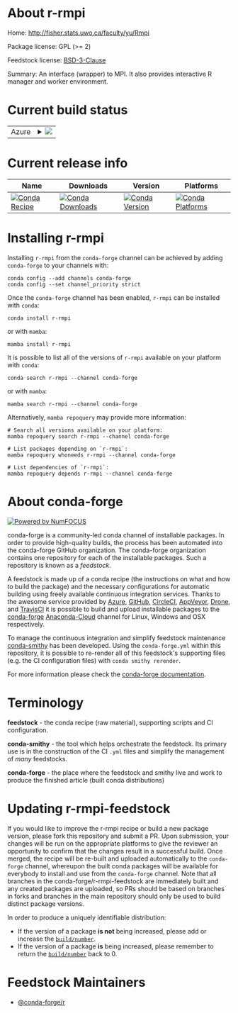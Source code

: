 About r-rmpi
============

Home: http://fisher.stats.uwo.ca/faculty/yu/Rmpi

Package license: GPL (>= 2)

Feedstock license: [BSD-3-Clause](https://github.com/conda-forge/r-rmpi-feedstock/blob/main/LICENSE.txt)

Summary: An interface (wrapper) to MPI. It also  provides interactive R manager and worker environment.

Current build status
====================


<table>
    
  <tr>
    <td>Azure</td>
    <td>
      <details>
        <summary>
          <a href="https://dev.azure.com/conda-forge/feedstock-builds/_build/latest?definitionId=2377&branchName=main">
            <img src="https://dev.azure.com/conda-forge/feedstock-builds/_apis/build/status/r-rmpi-feedstock?branchName=main">
          </a>
        </summary>
        <table>
          <thead><tr><th>Variant</th><th>Status</th></tr></thead>
          <tbody><tr>
              <td>linux_64_r_base4.1</td>
              <td>
                <a href="https://dev.azure.com/conda-forge/feedstock-builds/_build/latest?definitionId=2377&branchName=main">
                  <img src="https://dev.azure.com/conda-forge/feedstock-builds/_apis/build/status/r-rmpi-feedstock?branchName=main&jobName=linux&configuration=linux_64_r_base4.1" alt="variant">
                </a>
              </td>
            </tr><tr>
              <td>linux_64_r_base4.2</td>
              <td>
                <a href="https://dev.azure.com/conda-forge/feedstock-builds/_build/latest?definitionId=2377&branchName=main">
                  <img src="https://dev.azure.com/conda-forge/feedstock-builds/_apis/build/status/r-rmpi-feedstock?branchName=main&jobName=linux&configuration=linux_64_r_base4.2" alt="variant">
                </a>
              </td>
            </tr><tr>
              <td>osx_64_r_base4.1</td>
              <td>
                <a href="https://dev.azure.com/conda-forge/feedstock-builds/_build/latest?definitionId=2377&branchName=main">
                  <img src="https://dev.azure.com/conda-forge/feedstock-builds/_apis/build/status/r-rmpi-feedstock?branchName=main&jobName=osx&configuration=osx_64_r_base4.1" alt="variant">
                </a>
              </td>
            </tr><tr>
              <td>osx_64_r_base4.2</td>
              <td>
                <a href="https://dev.azure.com/conda-forge/feedstock-builds/_build/latest?definitionId=2377&branchName=main">
                  <img src="https://dev.azure.com/conda-forge/feedstock-builds/_apis/build/status/r-rmpi-feedstock?branchName=main&jobName=osx&configuration=osx_64_r_base4.2" alt="variant">
                </a>
              </td>
            </tr>
          </tbody>
        </table>
      </details>
    </td>
  </tr>
</table>

Current release info
====================

| Name | Downloads | Version | Platforms |
| --- | --- | --- | --- |
| [![Conda Recipe](https://img.shields.io/badge/recipe-r--rmpi-green.svg)](https://anaconda.org/conda-forge/r-rmpi) | [![Conda Downloads](https://img.shields.io/conda/dn/conda-forge/r-rmpi.svg)](https://anaconda.org/conda-forge/r-rmpi) | [![Conda Version](https://img.shields.io/conda/vn/conda-forge/r-rmpi.svg)](https://anaconda.org/conda-forge/r-rmpi) | [![Conda Platforms](https://img.shields.io/conda/pn/conda-forge/r-rmpi.svg)](https://anaconda.org/conda-forge/r-rmpi) |

Installing r-rmpi
=================

Installing `r-rmpi` from the `conda-forge` channel can be achieved by adding `conda-forge` to your channels with:

```
conda config --add channels conda-forge
conda config --set channel_priority strict
```

Once the `conda-forge` channel has been enabled, `r-rmpi` can be installed with `conda`:

```
conda install r-rmpi
```

or with `mamba`:

```
mamba install r-rmpi
```

It is possible to list all of the versions of `r-rmpi` available on your platform with `conda`:

```
conda search r-rmpi --channel conda-forge
```

or with `mamba`:

```
mamba search r-rmpi --channel conda-forge
```

Alternatively, `mamba repoquery` may provide more information:

```
# Search all versions available on your platform:
mamba repoquery search r-rmpi --channel conda-forge

# List packages depending on `r-rmpi`:
mamba repoquery whoneeds r-rmpi --channel conda-forge

# List dependencies of `r-rmpi`:
mamba repoquery depends r-rmpi --channel conda-forge
```


About conda-forge
=================

[![Powered by
NumFOCUS](https://img.shields.io/badge/powered%20by-NumFOCUS-orange.svg?style=flat&colorA=E1523D&colorB=007D8A)](https://numfocus.org)

conda-forge is a community-led conda channel of installable packages.
In order to provide high-quality builds, the process has been automated into the
conda-forge GitHub organization. The conda-forge organization contains one repository
for each of the installable packages. Such a repository is known as a *feedstock*.

A feedstock is made up of a conda recipe (the instructions on what and how to build
the package) and the necessary configurations for automatic building using freely
available continuous integration services. Thanks to the awesome service provided by
[Azure](https://azure.microsoft.com/en-us/services/devops/), [GitHub](https://github.com/),
[CircleCI](https://circleci.com/), [AppVeyor](https://www.appveyor.com/),
[Drone](https://cloud.drone.io/welcome), and [TravisCI](https://travis-ci.com/)
it is possible to build and upload installable packages to the
[conda-forge](https://anaconda.org/conda-forge) [Anaconda-Cloud](https://anaconda.org/)
channel for Linux, Windows and OSX respectively.

To manage the continuous integration and simplify feedstock maintenance
[conda-smithy](https://github.com/conda-forge/conda-smithy) has been developed.
Using the ``conda-forge.yml`` within this repository, it is possible to re-render all of
this feedstock's supporting files (e.g. the CI configuration files) with ``conda smithy rerender``.

For more information please check the [conda-forge documentation](https://conda-forge.org/docs/).

Terminology
===========

**feedstock** - the conda recipe (raw material), supporting scripts and CI configuration.

**conda-smithy** - the tool which helps orchestrate the feedstock.
                   Its primary use is in the construction of the CI ``.yml`` files
                   and simplify the management of *many* feedstocks.

**conda-forge** - the place where the feedstock and smithy live and work to
                  produce the finished article (built conda distributions)


Updating r-rmpi-feedstock
=========================

If you would like to improve the r-rmpi recipe or build a new
package version, please fork this repository and submit a PR. Upon submission,
your changes will be run on the appropriate platforms to give the reviewer an
opportunity to confirm that the changes result in a successful build. Once
merged, the recipe will be re-built and uploaded automatically to the
`conda-forge` channel, whereupon the built conda packages will be available for
everybody to install and use from the `conda-forge` channel.
Note that all branches in the conda-forge/r-rmpi-feedstock are
immediately built and any created packages are uploaded, so PRs should be based
on branches in forks and branches in the main repository should only be used to
build distinct package versions.

In order to produce a uniquely identifiable distribution:
 * If the version of a package **is not** being increased, please add or increase
   the [``build/number``](https://docs.conda.io/projects/conda-build/en/latest/resources/define-metadata.html#build-number-and-string).
 * If the version of a package **is** being increased, please remember to return
   the [``build/number``](https://docs.conda.io/projects/conda-build/en/latest/resources/define-metadata.html#build-number-and-string)
   back to 0.

Feedstock Maintainers
=====================

* [@conda-forge/r](https://github.com/conda-forge/r/)

